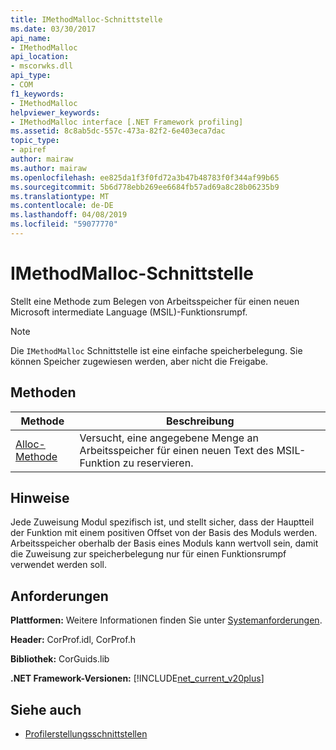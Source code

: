 ```yaml
---
title: IMethodMalloc-Schnittstelle
ms.date: 03/30/2017
api_name:
- IMethodMalloc
api_location:
- mscorwks.dll
api_type:
- COM
f1_keywords:
- IMethodMalloc
helpviewer_keywords:
- IMethodMalloc interface [.NET Framework profiling]
ms.assetid: 8c8ab5dc-557c-473a-82f2-6e403eca7dac
topic_type:
- apiref
author: mairaw
ms.author: mairaw
ms.openlocfilehash: ee825da1f3f0fd72a3b47b48783f0f344af99b65
ms.sourcegitcommit: 5b6d778ebb269ee6684fb57ad69a8c28b06235b9
ms.translationtype: MT
ms.contentlocale: de-DE
ms.lasthandoff: 04/08/2019
ms.locfileid: "59077770"
---
```

# <a name="imethodmalloc-interface"></a>IMethodMalloc-Schnittstelle
Stellt eine Methode zum Belegen von Arbeitsspeicher für einen neuen Microsoft intermediate Language (MSIL)-Funktionsrumpf.  
  
> [!NOTE]
>  Die `IMethodMalloc` Schnittstelle ist eine einfache speicherbelegung. Sie können Speicher zugewiesen werden, aber nicht die Freigabe.  
  
## <a name="methods"></a>Methoden  
  
|Methode|Beschreibung|  
|------------|-----------------|  
|[Alloc-Methode](../../../../docs/framework/unmanaged-api/profiling/imethodmalloc-alloc-method.md)|Versucht, eine angegebene Menge an Arbeitsspeicher für einen neuen Text des MSIL-Funktion zu reservieren.|  
  
## <a name="remarks"></a>Hinweise  
 Jede Zuweisung Modul spezifisch ist, und stellt sicher, dass der Hauptteil der Funktion mit einem positiven Offset von der Basis des Moduls werden. Arbeitsspeicher oberhalb der Basis eines Moduls kann wertvoll sein, damit die Zuweisung zur speicherbelegung nur für einen Funktionsrumpf verwendet werden soll.  
  
## <a name="requirements"></a>Anforderungen  
 **Plattformen:** Weitere Informationen finden Sie unter [Systemanforderungen](../../../../docs/framework/get-started/system-requirements.md).  
  
 **Header:** CorProf.idl, CorProf.h  
  
 **Bibliothek:** CorGuids.lib  
  
 **.NET Framework-Versionen:** [!INCLUDE[net_current_v20plus](../../../../includes/net-current-v20plus-md.md)]  
  
## <a name="see-also"></a>Siehe auch

- [Profilerstellungsschnittstellen](../../../../docs/framework/unmanaged-api/profiling/profiling-interfaces.md)

